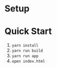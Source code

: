# Setup

# Quick Start

1. `yarn install`
2. `yarn run build`
3. `yarn run app`
4. `open index.html`
